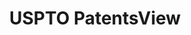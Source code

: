 ---
bigquery: https://console.cloud.google.com/bigquery?p=patents-public-data&d=patentsview&page=dataset
citation: Attribution should be given to PatentsView for use, distribution, or derivative
  works.
code: https://github.com/CSSIP-AIR/PatentsView-Code-Snippets/
contributors: USPTO
cost: None
description: 'PatentsView includes US patent data including raw data (summaries, applications,
  pregrant applications), disambugations of inventors and assignees, and inventor
  gender estimates.  Also foreign priority data, # of figures and sheets, and government
  interest statements.'
documentation: https://patentsview.org/query/builder-faqs
last_edit: 04/06/2022, 21:42:32
location: https://patentsview.org/
maintained_by: USPTO
record_creation_timestamp: 12/2/2020 17:20:46
schema_fields:
- f371_date
- kind
- contract_award_number
- term_disclaimer
- subcategory_id
- fname
- rawinventor_id
- variety
- section_id
- group
- application_id
- disamb_inventor_id_20181127
- state_fips
- assignee_id
- disamb_assignee_id_20200630
- rel_id
- rawassignee_id
- doctype
- disamb_assignee_id_20191008
- level_three
- sector_title
- num_figures
- disamb_inventor_id_20171226
- _102_date
- deceased
- attribution_status
- length
- county
- series_code
- _371_date
- classification_data_source
- disamb_inventor_id_20170808
- organization_id
- ipc_version_indicator
- category
- disamb_inventor_id_20190312
- classification_status
- group_id
- inventor_id
- dependent
- withdrawn
- disamb_inventor_id_20200630
- action_date
- male
- term_extension
- sequence
- disamb_assignee_id_20191231
- text
- longitude
- disamb_assignee_id_20200331
- level_one
- gi_statement
- disamb_assignee_id_20190312
- country_transformed
- county_fips
- title
- patent_id
- doc_type
- name_first
- latitude
- status
- applicant_type
- subgroup_id
- state
- designation
- reldocno
- number
- rule_47
- disamb_inventor_id_20180528
- type
- f102_date
- lawyer_id
- uuid
- disamb_inventor_id_20191008
- classification_level
- disamb_inventor_id_20190820
- level_two
- relkind
- latin_name
- name_last
- main_group
- citation_id
- subgroup
- category_id
- abstract
- exemplary
- mainclass_id
- disamb_inventor_id_20170307
- disamb_inventor_id_20171003
- ipc_class
- disamb_inventor_id_20200929
- city
- publication_number
- name
- field_id
- rawlocation_id
- num_claims
- num_sheets
- symbol_position
- field_title
- num
- disamb_inventor_id_20200331
- subclass_id
- id
- male_flag
- organization
- subclass
- country
- classification_value
- lapse_of_patent
- filename
- disamb_inventor_id_20201229
- role
- disamb_assignee_id_20190820
- subsection_id
- location_id
- disclaimer_date
- term_grant
- disamb_assignee_id_20181127
- disamb_inventor_id_20191231
- section
- date
- lname
- disamb_assignee_id_20200929
- latlong
shortname: patentsview
tags:
- disambiguation
- United States
- gender
terms_of_use: Creative Commons Attribution 4.0 International License.
timeframe: 1963-1999
title: USPTO PatentsView
uuid: cf1780b1-e265-4e49-8d1d-83b9cfe0fd9a
---